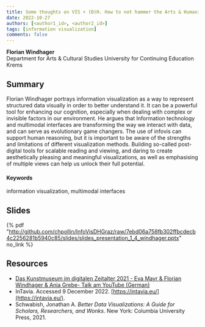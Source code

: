 ```yaml
---
title: Some thoughts on VIS + (D)H. How to not hammer the Arts & Humanities
date: 2022-10-27
authors: [<author1_id>, <author2_id>]
tags: [information visualization]
comments: false
---
```


**Florian Windhager**\
Department for Arts & Cultural Studies University for Continuing Education Krems

## Summary 

Florian Windhager portrays information visualization as a way to represent structured data visually in order to better understand it. It can be a powerful tool for enhancing our cognition, especially when dealing with complex or invisible factors in our environment. He argues that Information technology and multimodal interfaces are transforming the way we interact with data, and can serve as evolutionary game changers. The use of infovis can support human reasoning, but it is important to be aware of the strengths and limitations of different visualization methods. Building so-called post-digital tools for scalable reading and viewing, and daring to create aesthetically pleasing and meaningful visualizations, as well as emphasising of multiple views can help us unlock their full potential.

#### Keywords

information visualization, multimodal interfaces

## Slides

{% pdf "http://github.com/chpollin/InfoVisDHGraz/raw/7ebd06a758fb302ffbcdecb4c2256281b5940c85/slides/slides_presentation_1_4_windhager.pptx" no_link %}

## Resources

* [Das Kunstmuseum im digitalen Zeitalter 2021 - Eva Mayr & Florian Windhager & Anja Grebe- Talk am YouTube (German)](https://www.youtube.com/watch?v=EqllLJDZBu8)
* InTavia. Accessed 9 December 2022. [https://intavia.eu/](https://intavia.eu/).
* Schwabish, Jonathan A. _Better Data Visualizations: A Guide for Scholars, Researchers, and Wonks_. New York: Columbia University Press, 2021.